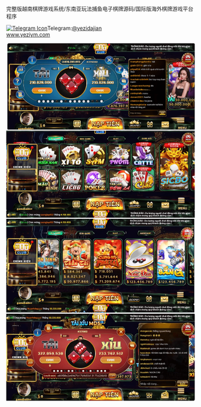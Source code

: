 完整版越南棋牌游戏系统/东南亚玩法捕鱼电子棋牌源码/国际版海外棋牌游戏平台程序<p dir="auto"><a target="_blank" rel="noopener noreferrer nofollow" href="https://camo.githubusercontent.com/d614d90677fbc2e34c7c62ebc68c82379d87a57c4beaf05af65fec7ba6b72e36/68747470733a2f2f63646e2d69636f6e732d706e672e666c617469636f6e2e636f6d2f3531322f323131312f323131313634362e706e67"><img src="https://camo.githubusercontent.com/d614d90677fbc2e34c7c62ebc68c82379d87a57c4beaf05af65fec7ba6b72e36/68747470733a2f2f63646e2d69636f6e732d706e672e666c617469636f6e2e636f6d2f3531322f323131312f323131313634362e706e67" alt="Telegram Icon" style="width: 16px; max-width: 100%;" data-canonical-src="https://cdn-icons-png.flaticon.com/512/2111/2111646.png"></a>Telegram:<a href="https://t.me/yezidajian" rel="nofollow">@yezidajian</a><br><a href="https://www.yeziym.com/">www.yeziym.com</a></p><img src="https://github.com/yeziym/wanzhengbanyuenanqi_81/blob/main/GCjDT.png"><img src="https://github.com/yeziym/wanzhengbanyuenanqi_81/blob/main/7iTHl.png"><img src="https://github.com/yeziym/wanzhengbanyuenanqi_81/blob/main/d0KGF.png"><img src="https://github.com/yeziym/wanzhengbanyuenanqi_81/blob/main/sSVzc.png">